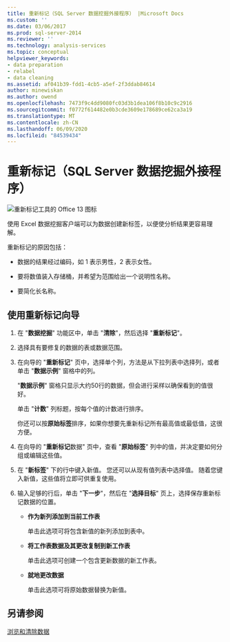 ```yaml
---
title: 重新标记（SQL Server 数据挖掘外接程序） |Microsoft Docs
ms.custom: ''
ms.date: 03/06/2017
ms.prod: sql-server-2014
ms.reviewer: ''
ms.technology: analysis-services
ms.topic: conceptual
helpviewer_keywords:
- data preparation
- relabel
- data cleaning
ms.assetid: af041b39-fdd1-4cb5-a5ef-2f3ddab84614
author: minewiskan
ms.author: owend
ms.openlocfilehash: 7473f9c4dd9080fc03d3b1dea106f8b10c9c2916
ms.sourcegitcommit: f0772f614482e0b3cde3609e178689ce62ca3a19
ms.translationtype: MT
ms.contentlocale: zh-CN
ms.lasthandoff: 06/09/2020
ms.locfileid: "84539434"
---
```

# <a name="relabel-sql-server-data-mining-add-ins"></a>重新标记（SQL Server 数据挖掘外接程序）
  ![重新标记工具的 Office 13 图标](media/dm13-relabel.gif "重新标记工具的 Office 13 图标")

 使用 Excel 数据挖掘客户端可以为数据创建新标签，以便使分析结果更容易理解。

 重新标记的原因包括：

-   数据的结果经过编码，如 1 表示男性，2 表示女性。

-   要将数值装入存储桶，并希望为范围给出一个说明性名称。

-   要简化长名称。

## <a name="using-the-relabel-wizard"></a>使用重新标记向导

1.  在 "**数据挖掘**" 功能区中，单击 "**清除**"，然后选择 "**重新标记**"。

2.  选择具有要修复的数据的表或数据范围。

3.  在向导的 "**重新标记**" 页中，选择单个列，方法是从下拉列表中选择列，或者单击 "**数据示例**" 窗格中的列。

     "**数据示例**" 窗格只显示大约50行的数据，但会进行采样以确保看到的值很好。

     单击 "**计数**" 列标题，按每个值的计数进行排序。

     你还可以按**原始标签**排序，如果你想要先重新标记所有最高值或最低值，这很方便。

4.  在向导的 "**重新标记**数据" 页中，查看 "**原始标签**" 列中的值，并决定要如何分组或编辑这些值。

5.  在 "**新标签**" 下的行中键入新值。 您还可以从现有值列表中选择值。 随着您键入新值，这些值将立即可供重复使用。

6.  输入足够的行后，单击 "**下一步**"，然后在 "**选择目标**" 页上，选择保存重新标记数据的位置。

    -   **作为新列添加到当前工作表**

         单击此选项可将包含新值的新列添加到表中。

    -   **将工作表数据及其更改复制到新工作表**

         单击此选项可创建一个包含更新数据的新工作表。

    -   **就地更改数据**

         单击此选项可将原始数据替换为新值。

## <a name="see-also"></a>另请参阅
 [浏览和清除数据](exploring-and-cleaning-data.md)


